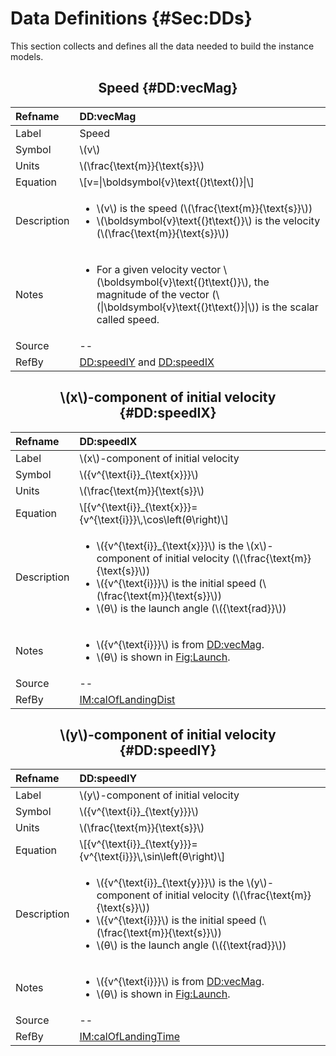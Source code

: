 # Data Definitions {#Sec:DDs}

This section collects and defines all the data needed to build the instance models.

<div align="center">

## Speed {#DD:vecMag}

</div>

|Refname    |DD:vecMag                                                                                                                                                                               |
|:----------|:---------------------------------------------------------------------------------------------------------------------------------------------------------------------------------------|
|Label      |Speed                                                                                                                                                                                   |
|Symbol     |\\(v\\)                                                                                                                                                                                 |
|Units      |\\(\frac{\text{m}}{\text{s}}\\)                                                                                                                                                         |
|Equation   |\\[v=\|\boldsymbol{v}\text{(}t\text{)}\|\\]                                                                                                                                             |
|Description|<ul><li>\\(v\\) is the speed (\\(\frac{\text{m}}{\text{s}}\\))</li><li>\\(\boldsymbol{v}\text{(}t\text{)}\\) is the velocity (\\(\frac{\text{m}}{\text{s}}\\))</li></ul>                |
|Notes      |<ul><li>For a given velocity vector \\(\boldsymbol{v}\text{(}t\text{)}\\), the magnitude of the vector (\\(\|\boldsymbol{v}\text{(}t\text{)}\|\\)) is the scalar called speed.</li></ul>|
|Source     |--                                                                                                                                                                                      |
|RefBy      |[DD:speedIY](./SecDDs.md#DD:speedIY) and [DD:speedIX](./SecDDs.md#DD:speedIX)                                                                                                           |

<div align="center">

## \\(x\\)-component of initial velocity {#DD:speedIX}

</div>

|Refname    |DD:speedIX                                                                                                                                                                                                                                                                    |
|:----------|:-----------------------------------------------------------------------------------------------------------------------------------------------------------------------------------------------------------------------------------------------------------------------------|
|Label      |\\(x\\)-component of initial velocity                                                                                                                                                                                                                                         |
|Symbol     |\\({v^{\text{i}}\_{\text{x}}}\\)                                                                                                                                                                                                                                              |
|Units      |\\(\frac{\text{m}}{\text{s}}\\)                                                                                                                                                                                                                                               |
|Equation   |\\[{v^{\text{i}}\_{\text{x}}}={v^{\text{i}}}\\,\cos\left(θ\right)\\]                                                                                                                                                                                                          |
|Description|<ul><li>\\({v^{\text{i}}\_{\text{x}}}\\) is the \\(x\\)-component of initial velocity (\\(\frac{\text{m}}{\text{s}}\\))</li><li>\\({v^{\text{i}}}\\) is the initial speed (\\(\frac{\text{m}}{\text{s}}\\))</li><li>\\(θ\\) is the launch angle (\\({\text{rad}}\\))</li></ul>|
|Notes      |<ul><li>\\({v^{\text{i}}}\\) is from [DD:vecMag](./SecDDs.md#DD:vecMag).</li><li>\\(θ\\) is shown in [Fig:Launch](./SecPhysSyst.md#Figure:Launch).</li></ul>                                                                                                                  |
|Source     |--                                                                                                                                                                                                                                                                            |
|RefBy      |[IM:calOfLandingDist](./SecIMs.md#IM:calOfLandingDist)                                                                                                                                                                                                                        |

<div align="center">

## \\(y\\)-component of initial velocity {#DD:speedIY}

</div>

|Refname    |DD:speedIY                                                                                                                                                                                                                                                                    |
|:----------|:-----------------------------------------------------------------------------------------------------------------------------------------------------------------------------------------------------------------------------------------------------------------------------|
|Label      |\\(y\\)-component of initial velocity                                                                                                                                                                                                                                         |
|Symbol     |\\({v^{\text{i}}\_{\text{y}}}\\)                                                                                                                                                                                                                                              |
|Units      |\\(\frac{\text{m}}{\text{s}}\\)                                                                                                                                                                                                                                               |
|Equation   |\\[{v^{\text{i}}\_{\text{y}}}={v^{\text{i}}}\\,\sin\left(θ\right)\\]                                                                                                                                                                                                          |
|Description|<ul><li>\\({v^{\text{i}}\_{\text{y}}}\\) is the \\(y\\)-component of initial velocity (\\(\frac{\text{m}}{\text{s}}\\))</li><li>\\({v^{\text{i}}}\\) is the initial speed (\\(\frac{\text{m}}{\text{s}}\\))</li><li>\\(θ\\) is the launch angle (\\({\text{rad}}\\))</li></ul>|
|Notes      |<ul><li>\\({v^{\text{i}}}\\) is from [DD:vecMag](./SecDDs.md#DD:vecMag).</li><li>\\(θ\\) is shown in [Fig:Launch](./SecPhysSyst.md#Figure:Launch).</li></ul>                                                                                                                  |
|Source     |--                                                                                                                                                                                                                                                                            |
|RefBy      |[IM:calOfLandingTime](./SecIMs.md#IM:calOfLandingTime)                                                                                                                                                                                                                        |
